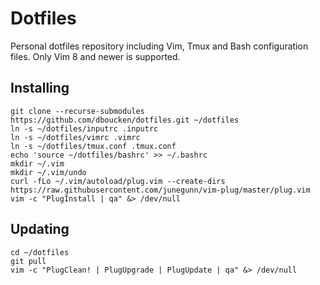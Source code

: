 # Dotfiles

Personal dotfiles repository including Vim, Tmux and Bash configuration files. Only Vim 8 and newer is supported.

## Installing

```
git clone --recurse-submodules https://github.com/dboucken/dotfiles.git ~/dotfiles
ln -s ~/dotfiles/inputrc .inputrc
ln -s ~/dotfiles/vimrc .vimrc
ln -s ~/dotfiles/tmux.conf .tmux.conf
echo 'source ~/dotfiles/bashrc' >> ~/.bashrc
mkdir ~/.vim
mkdir ~/.vim/undo
curl -fLo ~/.vim/autoload/plug.vim --create-dirs https://raw.githubusercontent.com/junegunn/vim-plug/master/plug.vim
vim -c "PlugInstall | qa" &> /dev/null
```

## Updating

```
cd ~/dotfiles
git pull
vim -c "PlugClean! | PlugUpgrade | PlugUpdate | qa" &> /dev/null
```
